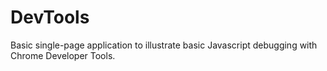 # DevTools
Basic single-page application to illustrate basic Javascript debugging with Chrome Developer Tools.
